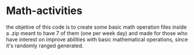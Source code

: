 # Math-activities

the objetive of this code is to create some basic math operation files inside a .zip meant to have 7 of them (one per week day) and made for those who have interest on improve abilities with basic mathematical operations, since it's randomly ranged generated.

